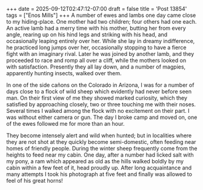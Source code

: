 +++
date = 2025-09-12T02:47:12-07:00
draft = false
title = 'Post 13854'
tags = ["Enos Mills"]
+++
A number of ewes and lambs one day came close to my hiding-place. One mother had two children; four others had one each. An active lamb had a merry time with his mother, butting her from every angle, rearing up on his hind legs and striking with his head, and occasionally leaping entirely over her. While she lay in dreamy indifference, he practiced long jumps over her, occasionally stopping to have a fierce fight with an imaginary rival. Later he was joined by another lamb, and they proceeded to race and romp all over a cliff, while the mothers looked on with satisfaction. Presently they all lay down, and a number of magpies, apparently hunting insects, walked over them.

In one of the side cañons on the Colorado in Arizona, I was for a number of days close to a flock of wild sheep which evidently had never before seen man. On their first view of me they showed marked curiosity, which they satisfied by approaching closely, two or three touching me with their noses. Several times I walked among the flock with no excitement on their part. I was without either camera or gun. The day I broke camp and moved on, one of the ewes followed me for more than an hour.

They become intensely alert and wild when hunted; but in localities where they are not shot at they quickly become semi-domestic, often feeding near homes of friendly people. During the winter sheep frequently come from the heights to feed near my cabin. One day, after a number had licked salt with my pony, a ram which appeared as old as the hills walked boldly by my cabin within a few feet of it, head proudly up. After long acquaintance and many attempts I took his photograph at five feet and finally was allowed to feel of his great horns!
